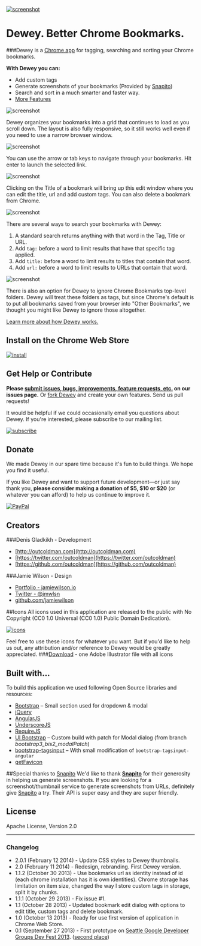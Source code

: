 [![screenshot](webstore/promo-1400x560.jpg)](https://chrome.google.com/webstore/detail/dewey-bookmarks/aahpfefkmihhdabllidnlipghcjgpkdm)

# Dewey. Better Chrome Bookmarks.

###Dewey is a [Chrome app](https://chrome.google.com/webstore/detail/dewey-bookmarks/aahpfefkmihhdabllidnlipghcjgpkdm) for tagging, searching and sorting your Chrome bookmarks.  
  
  
**With Dewey you can:**

- Add custom tags
- Generate screenshots of your bookmarks (Provided by [Snapito](http://snapito.com))
- Search and sort in a much smarter and faster way.
- [More Features](docs/how-dewey-works.md)

![screenshot](webstore/screenshot-1.jpg)

Dewey organizes your bookmarks into a grid that continues to load as you scroll down. The layout is also fully responsive, so it still works well even if you need to use a narrow browser window.

![screenshot](webstore/screenshot-2.jpg)

You can use the arrow or tab keys to navigate through your bookmarks. Hit enter to launch the selected link.

![screenshot](webstore/screenshot-3.jpg)

Clicking on the Title of a bookmark will bring up this edit window where you can edit the title, url and add custom tags. You can also delete a bookmark from Chrome.

![screenshot](webstore/screenshot-4.jpg)

There are several ways to search your bookmarks with Dewey:

1. A standard search returns anything with that word in the Tag, Title or URL.
2. Add `tag:` before a word to limit results that have that specific tag applied.
3. Add `title:` before a word to limit results to titles that contain that word.
4. Add `url:` before a word to limit results to URLs that contain that word.

![screenshot](webstore/screenshot-5.jpg)

There is also an option for Dewey to ignore Chrome Bookmarks top-level folders. Dewey will treat these folders as tags, but since Chrome's default is to put all bookmarks saved from your browser into "Other Bookmarks", we thought you might like Dewey to ignore those altogether.

[Learn more about how Dewey works.](docs/how-dewey-works.md)


## Install on the Chrome Web Store

[![install](docs/images/install.png)](https://chrome.google.com/webstore/detail/dewey-bookmarks/aahpfefkmihhdabllidnlipghcjgpkdm)


## Get Help or Contribute

**Please [submit issues, bugs, improvements, feature requests, etc.](https://github.com/deweyapp/deweyapp/issues) on our issues page.** Or [fork Dewey](https://github.com/deweyapp/deweyapp/fork) and create your own features. Send us pull requests!

It would be helpful if we could occasionally email you questions about Dewey. If you're interested, please subscribe to our mailing list.

[![subscribe](docs/images/subscribe.png)](http://eepurl.com/OeXtX)

## Donate
We made Dewey in our spare time because it's fun to build things. We hope you find it useful.

If you like Dewey and want to support future development—or just say thank you, **please consider making a donation of $5, $10 or $20** (or whatever you can afford) to help us continue to improve it.

[![PayPal](docs/images/donate.png "PayPal Donation")](https://www.paypal.com/cgi-bin/webscr?cmd=_donations&business=outcoldman%40gmail%2ecom&lc=US&item_name=Donation%20for%20supporting%20bookmarks%20application&currency_code=USD&bn=PP%2dDonationsBF%3abtn_donate_LG%2egif%3aNonHosted)

## Creators
###Denis Gladkikh - Development

- [http://outcoldman.com](http://outcoldman.com)
- [https://twitter.com/outcoldman](https://twitter.com/outcoldman)
- [https://github.com/outcoldman](https://github.com/outcoldman)

###Jamie Wilson - Design

- [Portfolio - jamiewilson.io](http://jamiewilson.io)
- [Twitter - @jmwlsn](https://twitter.com/jmwsln)
- [github.com/jamiewilson](https://github.com/jamiewilson)

##Icons
All icons used in this application are released to the public with No Copyright (CC0 1.0 Universal (CC0 1.0) Public Domain Dedication). 

[![icons](docs/images/icons.png)](http://lyrv.lt/Fhno6AJugp)

Feel free to use these icons for whatever you want. But if you'd like to help us out, any attribution and/or reference to Dewey would be greatly appreciated.
###[Download](http://lyrv.lt/Fhno6AJugp) - one Adobe Illustrator file with all icons

## Built with…
To build this application we used following Open Source libraries and resources:

- [Bootstrap](http://getbootstrap.com/) – Small section used for dropdown & modal
- [jQuery](https://jquery.org)
- [AngularJS](http://angularjs.org/)
- [UnderscoreJS](http://underscorejs.org/)
- [RequireJS](http://requirejs.org/)
- [UI Bootstrap](http://angular-ui.github.io/bootstrap/) – Custom build with patch for Modal dialog (from branch _bootstrap3_bis2_modalPatch_)
- [bootstrap-tagsinput](http://timschlechter.github.io/bootstrap-tagsinput/examples/bootstrap3/) – With small modification of `bootstrap-tagsinput-angular`  
- [getFavicon](http://g.etfv.co/)

##Special thanks to [Snapito](http://snapito.com)
We'd like to thank **[Snapito](http://snapito.com)** for their generosity in helping us generate screenshots. If you are looking for a screenshot/thumbnail service to generate screenshots from URLs, definitely give [Snapito](http://snapito.com) a try. Their API is super easy and they are super friendly. 


## License
Apache License, Version 2.0

***
  
### Changelog
- 2.0.1 (February 12 2014) - Update CSS styles to Dewey thumbnails.
- 2.0 (February 11 2014) - Redesign, rebranding. First Dewey version.
- 1.1.2 (October 30 2013) - Use bookmarks url as identity instead of id (each chrome installation has it is own identities). Chrome storage has limitation on item size, changed the way I store custom tags in storage, split it by chunks.
- 1.1.1 (October 29 2013) - Fix issue #1.
- 1.1 (October 28 2013) - Updated bookmark edit dialog with options to edit title, custom tags and delete bookmark.
- 1.0 (October 13 2013) - Ready for use first version of application in Chrome Web Store.
- 0.1 (September 27 2013) - First prototype on [Seattle Google Developer Groups Dev Fest 2013](http://www.meetup.com/seattle-gdg/events/125948972/). ([second place](http://www.flickr.com/photos/pahphotos/10015447933/))



